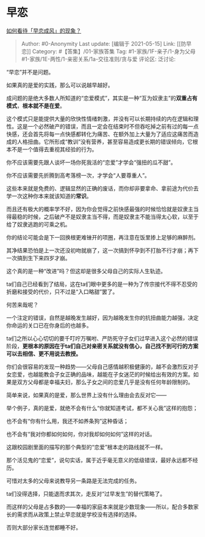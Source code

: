 # 早恋
[如何看待「早恋成风」的现象？](https://www.zhihu.com/question/27601907/answer/1882733983)

> Author: #0-Anonymity
> Last update: [编辑于 2021-05-15]
> Link: [[防早恋]]
> Category: #【答集】/01-家族答集
> Tag: #1-家族/1F-亲子/1-身为父母 #1-家族/1E-两性/1-亲密关系/1a-交往准则/贪与爱
> 评论区:
> 泛讨论:

“早恋”并不是问题。

如果真的是爱的实践，那么可以说越早越好。

成问题的是绝大多数人所知道的“恋爱模式”，其实是一种“互为奴隶主”的**双重占有模式**，**根本就不是在爱**。

这个模式只是能提供大量的欣快性情绪刺激，并没有可以长期持续的内在逻辑和理性。这是一个必然破产的错误，而且一定会在结束时不但吞吃掉之前有过的每一点快感，还会首先将每一点快感都转化为痛苦、在额外加上大量为了适应这痛苦而造成的人格扭曲。它所形成“教训”没有营养，甚至容易造成更长期的错误倾向，它根本不是一个值得去重视其经验的行为。

你不应该需要先跟人谈坏一场你死我活的“恋爱”才学会“强扭的瓜不甜”。

你不应该需要先折腾到高考落榜一次，才学会“人要尊重人”。

这些本来就是免费的、逻辑显然的正确的废话，而你却非要拿命、拿前途为代价去学一次这种你本来就该知道的**常识**。

而且还有极大的概率学不好，因为你会觉得之前快感最强的时候恰恰就是奴隶主当得最稳的时候，之后破产不是奴隶主当不得，而是奴隶主不能当得太心软，以至于给了奴隶逃跑的可乘之机。

你的结论可能会是下一回换根更难锉开的项圈，再注意在饭里掺上足够的麻醉剂。

其净结果恐怕是上一次还没初吻就崩了，这一次搞到怀孕到不打胎不行才崩；再下一次搞到生下来四岁才崩。

这个真的是一种“改进”吗？但这却是很多父母自己的实际人生轨迹。

ta们自己已经看到了结局，这在ta们眼中更多的是一种为了传宗接代不得不忍受的折磨和接受的代价，只不过是“入口略甜”罢了。

何苦来哉呢？

一个注定的错误，自然是越晚发生越好，因为越晚发生你的抗扭曲能力越强，决定你命运的关口已在你身后的也越多。

ta们之所以心心切切的要千叮咛万嘱咐、严防死守子女们过早进入这个必然的错误阶段，**更根本的原因在于ta们自己对亲密关系就没有信心，自己找不到可行的方案可以去相信、更不用说去教授。**

你们会很容易的发现一种趋势——父母自己感情越积极健康的，越不会激烈反对子女恋爱，也越能教会子女正确的品味，越能在子女迷茫的时候给出有效的方案。如果是双方父母都是幸福夫妇，那么子女之间的恋爱几乎是没有任何年龄限制的。

简单来说，如果真的是爱，那么世界上没有什么理由会去反对它——

举个例子，真的是爱，就绝不会有什么“你就知道考试，都不关心我”这样的抱怨；

也不会有“你有什么用，我还不如养条狗”这种昏话；

也不会有“我对你都如何如何，你对我却如何如何”这样的对话。

这跟校园剧里面的描写的那个典型的“恋爱”根本走的路线就不一样。

那个活见鬼的“恋爱”，说句实话，属于近乎毫无意义的低级错误，最好永远都不经历。

可惜对太多的父母来说教导另一条路是无法完成的任务。

ta们没得选择，只能退而求其次，走反对“过早发生”的替代策略了。

而这样的父母是占多数的——幸福的家庭本来就是少数现象——所以，配合多数家长的需求而从政策上禁止早恋就是学校没有选择的选择。

否则大部分家长连觉都睡不好。
